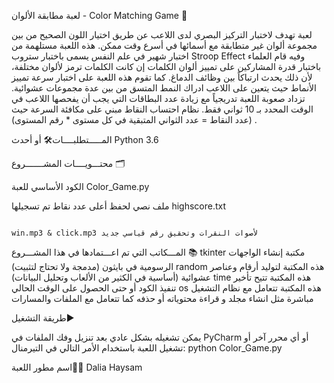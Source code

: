لعبة مطابقة الألوان - Color Matching Game 🎨

لعبة تهدف لاختبار التركيز البصري لدى اللاعب عن طريق اختيار اللون الصحيح من بين مجموعة ألوان غير متطابقة مع أسمائها في أسرع وقت ممكن.
هذه اللعبة مستلهمة من اختبار شهير في علم النفس يسمى باختبار ستروب Stroop Effect
وفيه قام العلماء باختبار قدرة المشاركين على تمييز ألوان الكلمات إن كانت الكلمات ترمز لألوان مختلفة، لأن ذلك يحدث ارتباكاً بين وظائف الدماغ.
كما تقوم هذه اللعبة على اختبار سرعة تمييز الأنماط حيث يتعين على اللاعب ادراك النمط المتسق من بين عدة مجموعات عشوائية.
تزداد صعوبة اللعبة تدريجياً مع زيادة عدد البطاقات التي يجب أن يفحصها اللاعب في الوقت المحدد بـ 10 ثواني فقط.
نظام احتساب النقاط مبني على مكافئة السرعة حيث (عدد النقاط = عدد الثواني المتبقية في كل مستوى * رقم المستوى) .


المـــــتطلبــــات🛠️
                                                                                                                                                                                                                      أو أحدث  Python 3.6


محتـــويــــات المشـــــــروع 🗂️

الكود الأساسي للعبة Color_Game.py

ملف نصي لحفظ أعلى عدد نقاط تم تسجيلها highscore.txt

                                                                                                                                                                       win.mp3 & click.mp3 لأصوات النقرات وتحقيق رقم قياسي جديد

المـــكاتب التي تم اعـــتمادها في هذا المشـــروع 📚
                                                                                                                                                               tkinter مكتبة إنشاء الواجهات الرسومية في بايثون  (مدمجة ولا تحتاج لتثبيت)
                                                                                                                                                    random هذه المكتبة لتوليد أرقام وعناصر عشوائية (أساسية في الكثير من الألعاب وتحليل البيانات)
                                                                                                                                                                  time هذه المكتبة تتيح تأخير تنفيذ الكود أو حتى الحصول على الوقت الحالي
                                                                                                                                   os هذه المكتبة تتعامل مع نظام التشغيل مباشرة مثل انشاء مجلد و قراءة محتوياته أو حذفه كما تتعامل مع الملفات والمسارات


طريقة التشغيل▶️

يمكن تشغيله بشكل عادي بعد تنزيل وفك الملفات في PyCharm أو أي محرر آخر
أو تشغيل اللعبة باستخدام الأمر التالي في التيرمنال:
                                                                                                                                                                                           python Color_Game.py

اسم مطور اللعبة🧑‍💻
                                                                                                                                                                                                        Dalia Haysam
